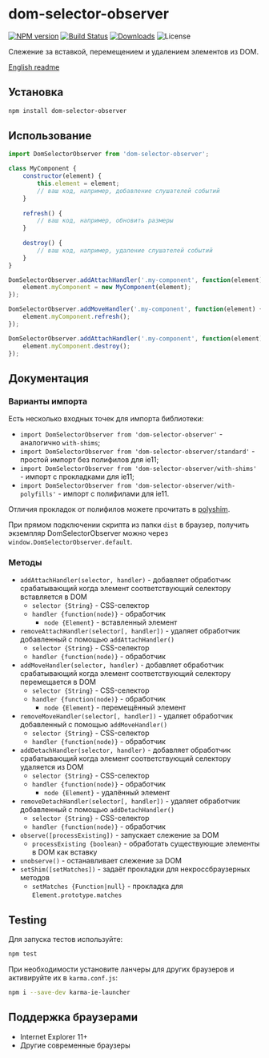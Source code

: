 # dom-selector-observer

[![NPM version](http://img.shields.io/npm/v/dom-selector-observer.svg?style=flat)](https://www.npmjs.org/package/dom-selector-observer)
[![Build Status](https://img.shields.io/travis/paulzi/dom-selector-observer/master.svg)](https://travis-ci.org/paulzi/dom-selector-observer)
[![Downloads](https://img.shields.io/npm/dt/dom-selector-observer.svg)](https://www.npmjs.org/package/dom-selector-observer)
![License](https://img.shields.io/npm/l/dom-selector-observer.svg)

Слежение за вставкой, перемещением и удалением элементов из DOM.

[English readme](https://github.com/paulzi/dom-selector-observer/)

## Установка

```sh
npm install dom-selector-observer
```

## Использование

```javascript
import DomSelectorObserver from 'dom-selector-observer';

class MyComponent {
    constructor(element) {
        this.element = element;
        // ваш код, например, добавление слушателей событий
    }
    
    refresh() {
        // ваш код, например, обновить размеры
    }
    
    destroy() {
        // ваш код, например, удаление слушателей событий
    }
}

DomSelectorObserver.addAttachHandler('.my-component', function(element) {
    element.myComponent = new MyComponent(element);
});

DomSelectorObserver.addMoveHandler('.my-component', function(element) {
    element.myComponent.refresh();
});

DomSelectorObserver.addAttachHandler('.my-component', function(element) {
    element.myComponent.destroy();
});
```

## Документация

### Варианты импорта

Есть несколько входных точек для импорта библиотеки:

- `import DomSelectorObserver from 'dom-selector-observer'` - аналогично `with-shims`;
- `import DomSelectorObserver from 'dom-selector-observer/standard'` - простой импорт без полифилов для ie11;
- `import DomSelectorObserver from 'dom-selector-observer/with-shims'` - импорт с прокладками для ie11;
- `import DomSelectorObserver from 'dom-selector-observer/with-polyfills'` - импорт с полифилами для ie11.

Отличия прокладок от полифилов можете прочитать в [polyshim](https://github.com/paulzi/polyshim/).

При прямом подключении скрипта из папки `dist` в браузер, получить экземпляр DomSelectorObserver можно через `window.DomSelectorObserver.default`.

### Методы

- `addAttachHandler(selector, handler)` - добавляет обработчик срабатывающий когда элемент соответствующий селектору вставляется в DOM
    - `selector {String}` - CSS-селектор
    - `handler {function(node)}` - обработчик
        - `node {Element}` - вставленный элемент
- `removeAttachHandler(selector[, handler])` - удаляет обработчик добавленный с помощью `addAttachHandler()`
    - `selector {String}` - CSS-селектор
    - `handler {function(node)}` - обработчик
- `addMoveHandler(selector, handler)` - добавляет обработчик срабатывающий когда элемент соответствующий селектору перемещается в DOM
    - `selector {String}` - CSS-селектор
    - `handler {function(node)}` - обработчик
        - `node {Element}` - перемещённый элемент
- `removeMoveHandler(selector[, handler])` - удаляет обработчик добавленный с помощью `addMoveHandler()`
    - `selector {String}` - CSS-селектор
    - `handler {function(node)}` - обработчик
- `addDetachHandler(selector, handler)` - добавляет обработчик срабатывающий когда элемент соответствующий селектору удаляется из DOM
    - `selector {String}` - CSS-селектор
    - `handler {function(node)}` - обработчик
        - `node {Element}` - удалённый элемент
- `removeDetachHandler(selector[, handler])` - удаляет обработчик добавленный с помощью `addDetachHandler()`
    - `selector {String}` - CSS-селектор
    - `handler {function(node)}` - обработчик
- `observe([processExisting])` - запускает слежение за DOM
    - `processExisting {boolean}` - обработать существующие элементы в DOM как вставку
- `unobserve()` - останавливает слежение за DOM
- `setShim([setMatches])` - задаёт прокладки для некроссбраузерных методов
    - `setMatches {Function|null}` - прокладка для `Element.prototype.matches`

## Testing

Для запуска тестов используйте:

```sh
npm test
```

При необходимости установите ланчеры для других браузеров и активируйте их в `karma.conf.js`:

```sh
npm i --save-dev karma-ie-launcher
```

## Поддержка браузерами

- Internet Explorer 11+
- Другие современные браузеры
